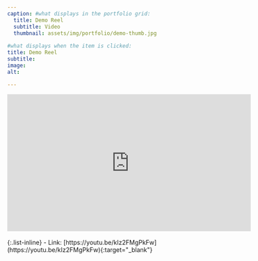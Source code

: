 ```yaml
---
caption: #what displays in the portfolio grid:
  title: Demo Reel
  subtitle: Video
  thumbnail: assets/img/portfolio/demo-thumb.jpg
  
#what displays when the item is clicked:
title: Demo Reel
subtitle:
image: 
alt: 

---
```

<div class="embed-responsive embed-responsive-16by9">
<iframe class="embed-responsive-item" width="560" height="315" src="https://www.youtube.com/embed/kIz2FMgPkFw" title="YouTube video player" frameborder="0" allow="accelerometer; autoplay; clipboard-write; encrypted-media; gyroscope; picture-in-picture" allowfullscreen></iframe>
</div>
<br />
{:.list-inline} 
- Link: [https://youtu.be/kIz2FMgPkFw](https://youtu.be/kIz2FMgPkFw){:target="_blank"}
